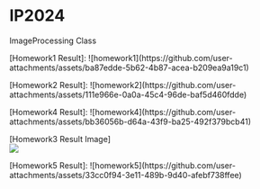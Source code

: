 # IP2024
ImageProcessing Class

<p>[Homework1 Result]: ![homework1](https://github.com/user-attachments/assets/ba87edde-5b62-4b87-acea-b209ea9a19c1)</p>

<p>[Homework2 Result]: ![homework2](https://github.com/user-attachments/assets/111e966e-0a0a-45c4-96de-baf5d460fdde)</p>

<p>[Homework4 Result]: ![homework4](https://github.com/user-attachments/assets/bb36056b-d64a-43f9-ba25-492f379bcb41)</p>

<p>
  [Homework3 Result Image]
  <br/>
  <img src="https://github.com/user-attachments/assets/41f9099f-f6c8-4047-a260-66f4a494cd46" />
</p>

<p>[Homework5 Result]: ![homework5](https://github.com/user-attachments/assets/33cc0f94-3e11-489b-9d40-afebf738ffee)</p>
